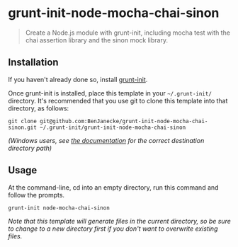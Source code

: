 # grunt-init-node-mocha-chai-sinon

> Create a Node.js module with grunt-init, including mocha test with the chai assertion library and the sinon mock library.

[grunt-init]: http://gruntjs.com/project-scaffolding

## Installation
If you haven't already done so, install [grunt-init][].

Once grunt-init is installed, place this template in your `~/.grunt-init/` directory. It's recommended that you use git to clone this template into that directory, as follows:

```
git clone git@github.com:BenJanecke/grunt-init-node-mocha-chai-sinon.git ~/.grunt-init/grunt-init-node-mocha-chai-sinon
```

_(Windows users, see [the documentation][grunt-init] for the correct destination directory path)_

## Usage

At the command-line, cd into an empty directory, run this command and follow the prompts.

```
grunt-init node-mocha-chai-sinon
```

_Note that this template will generate files in the current directory, so be sure to change to a new directory first if you don't want to overwrite existing files._

